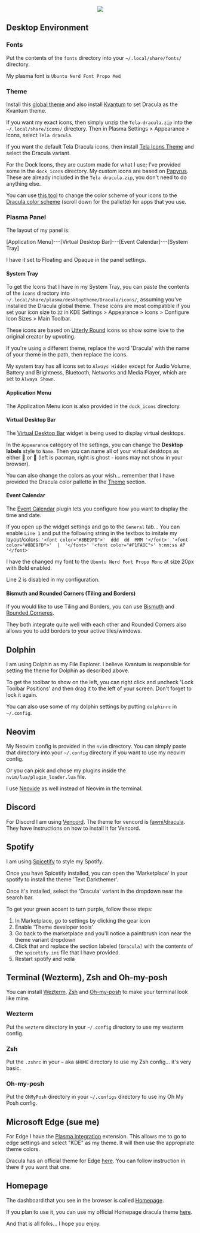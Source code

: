 <p align="center">
    <img src="https://i.redd.it/ixuiwdvyhgoc1.png">
</p>

## Desktop Environment
### Fonts

Put the contents of the `fonts` directory into your `~/.local/share/fonts/` directory.

My plasma font is `Ubuntu Nerd Font Propo Med`
### Theme

Install this [global theme](https://store.kde.org/p/1370871) and also install [Kvantum](https://github.com/tsujan/Kvantum/blob/master/Kvantum/INSTALL.md) to set Dracula as the Kvantum theme.

If you want my exact icons, then simply unzip the `Tela-dracula.zip` into the `~/.local/share/icons/` directory. Then in Plasma Settings > Appearance > Icons, select `Tela dracula`.

If you want the default Tela Dracula icons, then install [Tela Icons Theme](https://store.kde.org/p/1279924/) and select the Dracula variant.

For the Dock Icons, they are custom made for what I use; I've provided some in the `dock_icons` directory. My custom icons are based on [Papyrus](https://store.kde.org/p/1166289). These are
already included in the `Tela dracula.zip`, you don't need to do anything else.

You can use [this tool](https://svgcolor.com/) to change the color scheme of your icons to the [Dracula color scheme](https://draculatheme.com/contribute) (scroll down for the pallette) for apps that you use.

### Plasma Panel

The layout of my panel is:

[Application Menu]---[Virtual Desktop Bar]---[Event Calendar]---[System Tray]

I have it set to Floating and Opaque in the panel settings.

#### System Tray

To get the Icons that I have in my System Tray, you can paste the contents of the `icons` directory into `~/.local/share/plasma/desktoptheme/Dracula/icons/`, assuming you've installed the Dracula global theme. These icons are most compatible if you set your icon size to `22` in KDE Settings > Appearance > Icons > Configure Icon Sizes > Main Toolbar.

These icons are based on [Utterly Round](https://store.kde.org/p/1901768) icons so show some love to the original creator by upvoting.

If you're using a different theme, replace the word 'Dracula' with the name of your theme in the path, then replace the icons.

My system tray has all icons set to `Always Hidden` except for Audio Volume, Battery and Brightness, Bluetooth, Networks and Media Player, which are set to `Always Shown`.

#### Application Menu

The Application Menu icon is also provided in the `dock_icons` directory.

#### Virtual Desktop Bar

The [Virtual Desktop Bar](https://github.com/wsdfhjxc/virtual-desktop-bar) widget is being used to display virtual desktops.

In the `Appearance` category of the settings, you can change the **Desktop labels** style to `Name`.
Then you can name all of your virtual desktops as either 󰮯 or 󰊠 (left is pacman, right is ghost - icons may not show in your browser).

You can also change the colors as your wish... remember that I have provided the Dracula color pallette in the [Theme](#theme) section.

#### Event Calendar

The [Event Calendar](https://store.kde.org/p/998901/) plugin lets you configure how you want to display the time and date.

If you open up the widget settings and go to the `General` tab... You can enable `Line 1` and put the following string in the textbox to imitate my layout/colors: `'<font color="#8BE9FD">'  ddd  dd  MMM '</font>' '<font color="#8BE9FD">'  |  '</font>' '<font color="#F1FA8C">' h:mm:ss AP  '</font>'` 

I have the changed my font to the `Ubuntu Nerd Font Propo Mono` at size 20px with Bold enabled.

Line 2 is disabled in my configuration.

#### Bismuth and Rounded Corners (Tiling and Borders)

If you would like to use Tiling and Borders, you can use [Bismuth](https://github.com/Bismuth-Forge/bismuth) and [Rounded Corneres](https://github.com/matinlotfali/KDE-Rounded-Corners).

They both integrate quite well with each other and Rounded Corners also allows you to add borders to your active tiles/windows.

## Dolphin

I am using Dolphin as my File Explorer. I believe Kvantum is responsible for setting the theme for Dolphin as described above.

To get the toolbar to show on the left, you can right click and uncheck 'Lock Toolbar Positions' and then drag it to the left of your screen. Don't forget to lock it again.

You can also use some of my dolphin settings by putting `dolphinrc` in `~/.config`.
## Neovim

My Neovim config is provided in the `nvim` directory. You can simply paste that directory into your `~/.config` directory if you want to use my neovim config.

Or you can pick and chose my plugins inside the `nvim/lua/plugin_loader.lua` file.

I use [Neovide](https://github.com/neovide/neovide) as well instead of Neovim in the terminal.

## Discord

For Discord I am using [Vencord](https://vencord.dev/). The theme for vencord is [fawni/dracula](https://github.com/fawni/dracula). They have instructions on how to install it for Vencord.

## Spotify

I am using [Spicetify](https://spicetify.app/docs/advanced-usage/installation/) to style my Spotify.

Once you have Spicetify installed, you can open the 'Marketplace' in your spotify to install the theme 'Text Darkthemer'.

Once it's installed, select the 'Dracula' variant in the dropdown near the search bar.

To get your green accent to turn purple, follow these steps:
1. In Marketplace, go to settings by clicking the gear icon
1. Enable 'Theme developer tools'
1. Go back to the marketplace and you'll notice a paintbrush icon near the theme variant dropdown
1. Click that and replace the section labeled `[Dracula]` with the contents of the `spicetify.ini` file that I have provided.
1. Restart spotify and voila

## Terminal (Wezterm), Zsh and Oh-my-posh

You can install [Wezterm](https://wezfurlong.org/wezterm/installation.html), [Zsh](https://github.com/ohmyzsh/ohmyzsh/wiki/Installing-ZSH#how-to-install-zsh-on-many-platforms) and [Oh-my-posh](https://ohmyposh.dev/docs/installation/linux) to make your terminal look like mine.

### Wezterm

Put the `wezterm` directory in your `~/.config` directory to use my wezterm config.

### Zsh

Put the `.zshrc` in your `~` aka `$HOME` directory to use my Zsh config... it's very basic.

### Oh-my-posh

Put the `OhMyPosh` directory in your `~/.configs` directory to use my Oh My Posh config.

## Microsoft Edge (sue me)

For Edge I have the [Plasma Integration](https://microsoftedge.microsoft.com/addons/detail/plasma-integration/dnnckbejblnejeabhcmhklcaljjpdjeh) extension. 
This allows me to go to edge settings and select "KDE" as my theme. It will then use the appropriate theme colors.

Dracula has an official theme for Edge [here](https://draculatheme.com/microsoft-edge). You can follow instruction in there if you want that one.

## Homepage

The dashboard that you see in the browser is called [Homepage](https://gethomepage.dev/latest/).

If you plan to use it, you can use my official Homepage dracula theme [here](https://draculatheme.com/homepage-app).

And that is all folks... I hope you enjoy.
